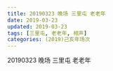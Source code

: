 ```yaml
---
title: 20190323 晚场 三里屯 老老年
date: 2019-03-23
updated: 2019-03-23
tags: [三里屯, 老老年, 相声]
categories: (2019)己亥年场次
---
```

20190323 晚场 三里屯 老老年
